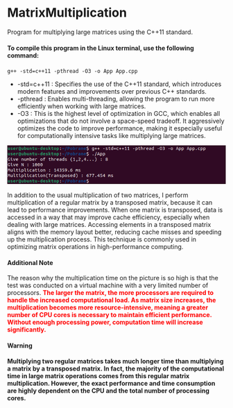# MatrixMultiplication
<p>Program for multiplying large matrices using the C++11 standard.</p>

#### To compile this program in the Linux terminal, use the following command:
`g++ -std=c++11 -pthread -O3 -o App App.cpp`
<ul>
   <li>-std=c++11 : Specifies the use of the C++11 standard, which introduces modern features and improvements over previous C++ standards.</li>
   <li>-pthread : Enables multi-threading, allowing the program to run more efficiently when working with large matrices.</li>
   <li>-O3 : This is the highest level of optimization in GCC, which enables all optimizations that do not involve a space-speed tradeoff. It aggressively optimizes the code to improve performance, making it 
    especially useful for computationally intensive tasks like multiplying large matrices.</li>
</ul>

![Result.png](./Result.png)

In addition to the usual multiplication of two matrices, I perform multiplication of a regular matrix by a transposed matrix, because it can lead to performance improvements. When one matrix is transposed, data is accessed in a way that may improve cache efficiency, especially when dealing with large matrices. Accessing elements in a transposed matrix aligns with the memory layout better, reducing cache misses and speeding up the multiplication process. This technique is commonly used in optimizing matrix operations in high-performance computing.

#### Additional Note
The reason why the multiplication time on the picture is so high is that the test was conducted on a virtual machine with a very limited number of processors.
<b style="color:red;">The larger the matrix, the more processors are required to handle the increased computational load. As matrix size increases, the multiplication becomes more resource-intensive, meaning a greater number of CPU cores is necessary to maintain efficient performance. Without enough processing power, computation time will increase significantly.</b>

#### Warning
<b>Multiplying two regular matrices takes much longer time than multiplying a matrix by a transposed matrix. In fact, the majority of the computational time in large matrix operations comes from this regular matrix multiplication. However, the exact performance and time consumption are highly dependent on the CPU and the total number of processing cores.</b>
